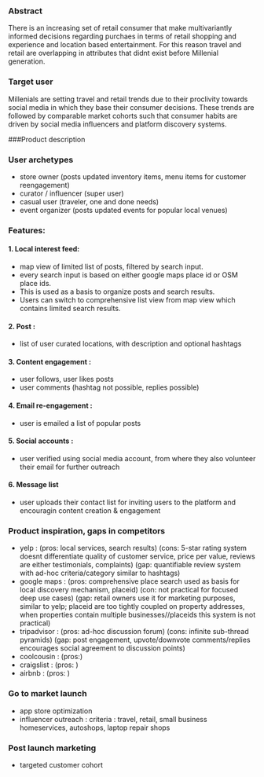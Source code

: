 
### Abstract
There is an increasing set of retail consumer that make multivariantly informed decisions regarding purchaes in terms of retail shopping and experience and location based entertainment. For this reason travel and retail are overlapping in attributes that didnt exist before Millenial generation.


### Target user

Millenials are setting travel and retail trends due to their proclivity towards social media in which they base their consumer decisions. These trends are followed by comparable market cohorts such that consumer habits are driven by social media influencers and platform discovery systems.

###Product description

### User archetypes
* store owner (posts updated inventory items, menu items for customer reengagement)
* curator / influencer (super user)
* casual user (traveler, one and done needs)
* event organizer (posts updated events for popular local venues)


### Features:

#### 1. Local interest feed:
* map view of limited list of posts, filtered by search input.
* every search input is based on either google maps place id or OSM place ids.
* This is used as a basis to organize posts and search results.
* Users can switch to comprehensive list view from map view which contains limited search results.

#### 2. Post :
* list of user curated locations, with description and optional hashtags

#### 3. Content engagement :
* user follows, user likes posts
* user comments (hashtag not possible, replies possible)

#### 4. Email re-engagement :
* user is emailed a list of popular posts

#### 5. Social accounts :
* user verified using social media account, from where they also volunteer their email for further outreach

#### 6. Message list
* user uploads their contact list for inviting users to the platform and encouragin content creation & engagement

### Product inspiration, gaps in competitors
* yelp : (pros: local services, search results) (cons: 5-star rating system doesnt differentiate quality of customer service, price per value, reviews are either testimonials, complaints) (gap: quantifiable review system with ad-hoc criteria/category similar to hashtags)
* google maps : (pros: comprehensive place search used as basis for local discovery mechanism, placeid) (con: not practical for focused deep use cases) (gap: retail owners use it for marketing purposes, similar to yelp; placeid are too tightly coupled on property addresses, when properties contain multiple businesses//placeids this system is not practical)
* tripadvisor : (pros: ad-hoc discussion forum) (cons: infinite sub-thread pyramids) (gap: post engagement, upvote/downvote comments/replies encourages social agreement to discussion points)
* coolcousin : (pros:)
* craigslist : (pros: )
* airbnb : (pros: )

### Go to market launch
* app store optimization
* influencer outreach : criteria : travel, retail, small business homeservices, autoshops, laptop repair shops

### Post launch marketing
* targeted customer cohort